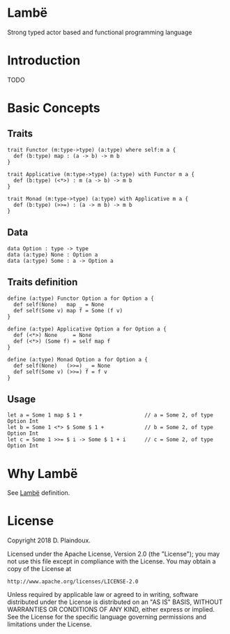 # Lambë 

Strong typed actor based and functional programming language

# Introduction

TODO

# Basic Concepts

## Traits

``` 
trait Functor (m:type->type) (a:type) where self:m a {
  def (b:type) map : (a -> b) -> m b
}

trait Applicative (m:type->type) (a:type) with Functor m a {
  def (b:type) (<*>) : m (a -> b) -> m b
}

trait Monad (m:type->type) (a:type) with Applicative m a {
  def (b:type) (>>=) : (a -> m b) -> m b
}
```

## Data

```
data Option : type -> type
data (a:type) None : Option a
data (a:type) Some : a -> Option a
```

## Traits definition

```
define (a:type) Functor Option a for Option a {
  def self(None)   map _ = None
  def self(Some v) map f = Some (f v)
}

define (a:type) Applicative Option a for Option a {
  def (<*>) None     = None
  def (<*>) (Some f) = self map f
}

define (a:type) Monad Option a for Option a {
  def self(None)   (>>=) _ = None
  def self(Some v) (>>=) f = f v
}
```

## Usage

```
let a = Some 1 map $ 1 +                    // a = Some 2, of type Option Int 
let b = Some 1 <*> $ Some $ 1 +             // b = Some 2, of type Option Int 
let c = Some 1 >>= $ i -> Some $ 1 + i      // c = Some 2, of type Option Int 
```

# Why Lambë

See [Lambë](http://tolkiengateway.net/wiki/Lambë) definition.

# License

Copyright 2018 D. Plaindoux.

Licensed under the Apache License, Version 2.0 (the "License");
you may not use this file except in compliance with the License.
You may obtain a copy of the License at

    http://www.apache.org/licenses/LICENSE-2.0

Unless required by applicable law or agreed to in writing, software
distributed under the License is distributed on an "AS IS" BASIS,
WITHOUT WARRANTIES OR CONDITIONS OF ANY KIND, either express or implied.
See the License for the specific language governing permissions and
limitations under the License.
